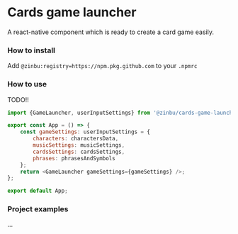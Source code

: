 # Cards game launcher

A react-native component which is ready to create a card game easily.

### How to install

Add `@zinbu:registry=https://npm.pkg.github.com` to your `.npmrc`

### How to use

TODO!!

```javascript
import {GameLauncher, userInputSettings} from '@zinbu/cards-game-launcher';

export const App = () => {
    const gameSettings: userInputSettings = {
        characters: charactersData,
        musicSettings: musicSettings,
        cardsSettings: cardsSettings,
        phrases: phrasesAndSymbols
    };
    return <GameLauncher gameSettings={gameSettings} />;
};

export default App;
```

### Project examples

...
